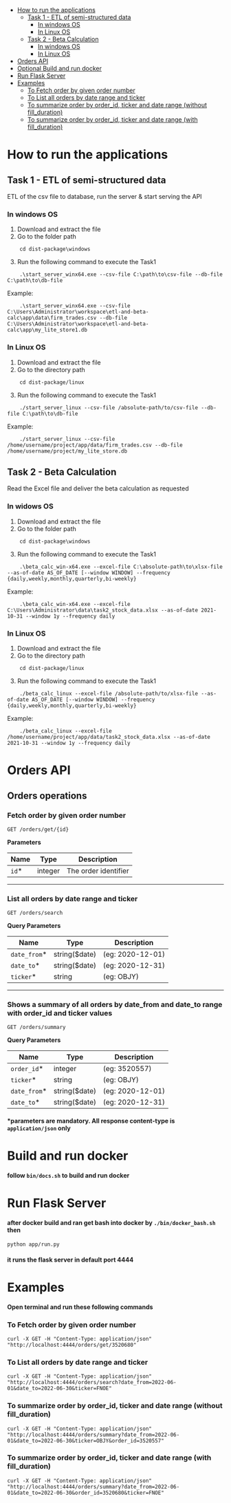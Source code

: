 - [How to run the applications](#how-to-run-the-applications)
  - [Task 1 - ETL of semi-structured data](#task-1---etl-of-semi-structured-data)
    - [In windows OS](#in-widows-os)
    - [In  Linux OS](#in--linux-os)
  - [Task 2 - Beta Calculation](#task-2---beta-calculation)
    - [In windows OS](#in-widows-os-1)
    - [In  Linux OS](#in--linux-os-1)
- [Orders API](#orders-api)
- [Optional Build and run docker](#build-and-run-docker)
- [Run Flask Server](#run-flask-server)
- [Examples](#examples)
    - [To Fetch order by given order number](#to-fetch-order-by-given-order-number)
    - [To List all orders by date range and ticker](#to-list-all-orders-by-date-range-and-ticker)
    - [To summarize order by order_id, ticker and date range (without fill_duration)](#to-summarize-order-by-order_id-ticker-and-date-range-without-fill_duration)
    - [To summarize order by order_id, ticker and date range (with fill_duration)](#to-summarize-order-by-order_id-ticker-and-date-range-with-fill_duration)

# How to run the applications

## Task 1 - ETL of semi-structured data
ETL of the csv file to database, run the server & start serving the API

### In windows OS

1. Download and extract the file
2. Go to the folder path
```
    cd dist-package\windows
```
3. Run the following command to execute the Task1
```
    .\start_server_winx64.exe --csv-file C:\path\to\csv-file --db-file C:\path\to\db-file
```

Example:
```
    .\start_server_winx64.exe --csv-file C:\Users\Administrator\workspace\etl-and-beta-calc\app\data\firm_trades.csv --db-file C:\Users\Administrator\workspace\etl-and-beta-calc\app\my_lite_store1.db
```

### In  Linux OS
1. Download and extract the file
2. Go to the directory path
```
    cd dist-package/linux
```

3. Run the following command to execute the Task1
```
    ./start_server_linux --csv-file /absolute-path/to/csv-file --db-file C:\path\to\db-file
```

Example:
```
    ./start_server_linux --csv-file /home/username/project/app/data/firm_trades.csv --db-file /home/username/project/my_lite_store.db
```

## Task 2 - Beta Calculation
Read the Excel file and deliver the beta calculation as requested

### In widows OS
1. Download and extract the file
2. Go to the folder path
```
    cd dist-package\windows
```
3. Run the following command to execute the Task1
```
    .\beta_calc_win-x64.exe --excel-file C:\absolute-path\to\xlsx-file --as-of-date AS_OF_DATE [--window WINDOW] --frequency {daily,weekly,monthly,quarterly,bi-weekly}
```

Example:
```
    .\beta_calc_win-x64.exe --excel-file C:\Users\Administrator\data\task2_stock_data.xlsx --as-of-date 2021-10-31 --window 1y --frequency daily
```

### In  Linux OS
1. Download and extract the file
2. Go to the directory path
```
    cd dist-package/linux
```
3. Run the following command to execute the Task1
```
    ./beta_calc_linux --excel-file /absolute-path/to/xlsx-file --as-of-date AS_OF_DATE [--window WINDOW] --frequency {daily,weekly,monthly,quarterly,bi-weekly}
```

Example:
```
    ./beta_calc_linux --excel-file /home/username/project/app/data/task2_stock_data.xlsx --as-of-date 2021-10-31 --window 1y --frequency daily
```

# Orders API

## Orders operations <!-- omit in toc -->

### Fetch order by given order number <!-- omit in toc -->

    GET ​/orders​/get​/{id}

**Parameters**

|Name |Type   |Description         |
|-----|-------|--------------------|
|`id`*|integer|The order identifier| <!-- omit in toc -->

---
### List all orders by date range and ticker <!-- omit in toc -->

    GET ​/orders​/search

**Query Parameters**

|Name        |Type         |Description     |
|------------|-------------|----------------|
|`date_from`*|string($date)|(eg: 2020-12-01)| <!-- omit in toc -->
|`date_to`*  |string($date)|(eg: 2020-12-31)| <!-- omit in toc -->
|`ticker`*   |string       |(eg: OBJY)      | <!-- omit in toc -->

---

### Shows a summary of all orders by date_from and date_to range with order_id and ticker values <!-- omit in toc -->

    GET ​/orders​/summary

**Query Parameters**

|Name        |Type         |Description     |
|------------|-------------|----------------|
|`order_id`* |integer      |(eg: 3520557)   |
|`ticker`*   |string       |(eg: OBJY)      |
|`date_from`*|string($date)|(eg: 2020-12-01)|
|`date_to`*  |string($date)|(eg: 2020-12-31)|


#### *parameters are mandatory. All response content-type is `application/json` only <!-- omit in toc -->

# Build and run docker

#### follow `bin/docs.sh` to build and run docker <!-- omit in toc -->

# Run Flask Server
#### after docker build and ran get bash into docker by `./bin/docker_bash.sh` then <!-- omit in toc -->
    python app/run.py
#### it runs the flask server in default port 4444 <!-- omit in toc -->


# Examples

#### Open terminal and run these following commands <!-- omit in toc -->

### To Fetch order by given order number
    curl -X GET -H "Content-Type: application/json" "http://localhost:4444/orders/get/3520680"

### To List all orders by date range and ticker
    curl -X GET -H "Content-Type: application/json" "http://localhost:4444/orders/search?date_from=2022-06-01&date_to=2022-06-30&ticker=FNOE"

### To summarize order by order_id, ticker and date range (without fill_duration)
    curl -X GET -H "Content-Type: application/json" "http://localhost:4444/orders/summary?date_from=2022-06-01&date_to=2022-06-30&ticker=OBJY&order_id=3520557"

### To summarize order by order_id, ticker and date range (with fill_duration)
    curl -X GET -H "Content-Type: application/json" "http://localhost:4444/orders/summary?date_from=2022-06-01&date_to=2022-06-30&order_id=3520680&ticker=FNOE"

